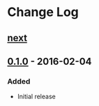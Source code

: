# Change Log

## [next]

## [0.1.0] - 2016-02-04

### Added
- Initial release

[next]: https://github.com/thasmo/gaoo.js/compare/v0.1.0...HEAD
[0.1.0]: https://github.com/thasmo/gaoo.js/compare/6a775835e85ecf763257abe3322b282ba171b5ad...v0.1.0
